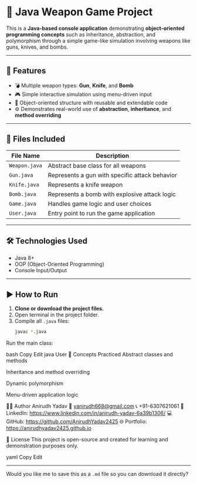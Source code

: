 # 🔫 Java Weapon Game Project

This is a **Java-based console application** demonstrating **object-oriented programming concepts** such as inheritance, abstraction, and polymorphism through a simple game-like simulation involving weapons like guns, knives, and bombs.

---

## 🚀 Features

- 💣 Multiple weapon types: **Gun**, **Knife**, and **Bomb**
- 🎮 Simple interactive simulation using menu-driven input
- 🔁 Object-oriented structure with reusable and extendable code
- ⚙️ Demonstrates real-world use of **abstraction**, **inheritance**, and **method overriding**

---

## 📁 Files Included

| File Name   | Description                                      |
|-------------|--------------------------------------------------|
| `Weapon.java` | Abstract base class for all weapons              |
| `Gun.java`    | Represents a gun with specific attack behavior   |
| `Knife.java`  | Represents a knife weapon                        |
| `Bomb.java`   | Represents a bomb with explosive attack logic    |
| `Game.java`   | Handles game logic and user choices              |
| `User.java`   | Entry point to run the game application          |

---

## 🛠️ Technologies Used

- Java 8+
- OOP (Object-Oriented Programming)
- Console Input/Output

---

## ▶️ How to Run

1. **Clone or download the project files.**
2. Open terminal in the project folder.
3. Compile all `.java` files:
   ```bash
   javac *.java
Run the main class:

bash
Copy
Edit
java User
📌 Concepts Practiced
Abstract classes and methods

Inheritance and method overriding

Dynamic polymorphism

Menu-driven application logic

👨‍💻 Author
Anirudh Yadav
📧 yanirudh668@gmail.com
📞 +91-6307621061
🔗 LinkedIn: https://www.linkedin.com/in/anirudh-yadav-6a39b1306/
💻 GitHub: https://github.com/AnirudhYadav2425
🌐 Portfolio: https://anirudhyadav2425.github.io


📄 License
This project is open-source and created for learning and demonstration purposes only.

yaml
Copy
Edit

---

Would you like me to save this as a `.md` file so you can download it directly?

